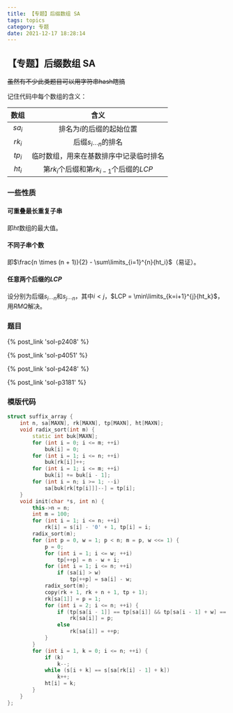 ```yaml
---
title: 【专题】后缀数组 SA
tags: topics
category: 专题
date: 2021-12-17 18:28:14
---
```


## 【专题】后缀数组 SA

~~虽然有不少此类题目可以用字符串hash瞎搞~~

记住代码中每个数组的含义：

| 数组 | 含义 |
| :-: | :-: |
| $sa_i$ | 排名为$i$的后缀的起始位置 |
| $rk_i$ | 后缀$s_{i \cdots n}$的排名 |
| $tp_i$ | 临时数组，用来在基数排序中记录临时排名 |
| $ht_i$ | 第$rk_i$个后缀和第$rk_{i-1}$个后缀的$LCP$ |

### 一些性质

#### 可重叠最长重复子串

即$ht$数组的最大值。

#### 不同子串个数

即$\frac{n \times (n + 1)}{2} - \sum\limits_{i=1}^{n}{ht_i}$（易证）。

#### 任意两个后缀的$LCP$

设分别为后缀$s_{i \cdots n}$和$s_{j \cdots n}$，其中$i \lt j$，$LCP = \min\limits_{k=i+1}^{j}{ht_k}$，用$RMQ$解决。

### 题目

{% post_link 'sol-p2408' %} </br>

{% post_link 'sol-p4051' %} </br>

{% post_link 'sol-p4248' %} </br>

{% post_link 'sol-p3181' %}

### 模版代码
```cpp
struct suffix_array {
    int n, sa[MAXN], rk[MAXN], tp[MAXN], ht[MAXN];
    void radix_sort(int m) {
        static int buk[MAXN];
        for (int i = 0; i <= m; ++i)
            buk[i] = 0;
        for (int i = 1; i <= n; ++i)
            buk[rk[i]]++;
        for (int i = 1; i <= m; ++i)
            buk[i] += buk[i - 1];
        for (int i = n; i >= 1; --i)
            sa[buk[rk[tp[i]]]--] = tp[i];
    }
    void init(char *s, int n) {
        this->n = n;
        int m = 100;
        for (int i = 1; i <= n; ++i)
            rk[i] = s[i] - '0' + 1, tp[i] = i;
        radix_sort(m);
        for (int p = 0, w = 1; p < n; m = p, w <<= 1) {
            p = 0;
            for (int i = 1; i <= w; ++i)
                tp[++p] = n - w + i;
            for (int i = 1; i <= n; ++i)
                if (sa[i] > w)
                    tp[++p] = sa[i] - w;
            radix_sort(m);
            copy(rk + 1, rk + n + 1, tp + 1);
            rk[sa[1]] = p = 1;
            for (int i = 2; i <= n; ++i) {
                if (tp[sa[i - 1]] == tp[sa[i]] && tp[sa[i - 1] + w] == tp[sa[i] + w])
                    rk[sa[i]] = p;
                else
                    rk[sa[i]] = ++p;
            }
        }
        for (int i = 1, k = 0; i <= n; ++i) {
            if (k)
                k--;
            while (s[i + k] == s[sa[rk[i] - 1] + k])
                k++;
            ht[i] = k;
        }
    }
};
```